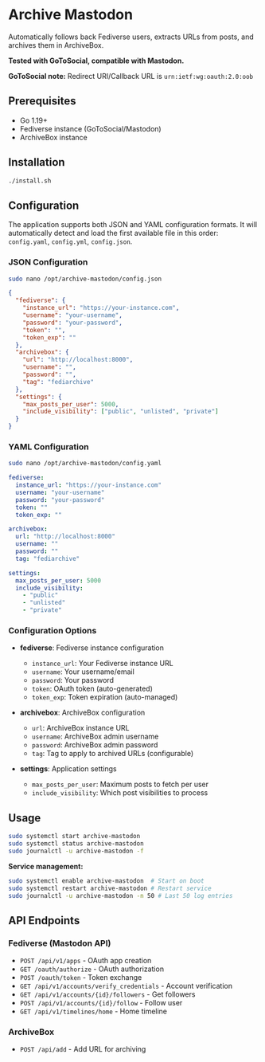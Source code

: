 # Archive Mastodon

Automatically follows back Fediverse users, extracts URLs from posts, and archives them in ArchiveBox.

**Tested with GoToSocial, compatible with Mastodon.**

**GoToSocial note:** Redirect URI/Callback URL is `urn:ietf:wg:oauth:2.0:oob`

## Prerequisites

- Go 1.19+
- Fediverse instance (GoToSocial/Mastodon)
- ArchiveBox instance

## Installation

```bash
./install.sh
```

## Configuration

The application supports both JSON and YAML configuration formats. It will automatically detect and load the first available file in this order: `config.yaml`, `config.yml`, `config.json`.

### JSON Configuration

```bash
sudo nano /opt/archive-mastodon/config.json
```

```json
{
  "fediverse": {
    "instance_url": "https://your-instance.com",
    "username": "your-username",
    "password": "your-password",
    "token": "",
    "token_exp": ""
  },
  "archivebox": {
    "url": "http://localhost:8000",
    "username": "",
    "password": "",
    "tag": "fediarchive"
  },
  "settings": {
    "max_posts_per_user": 5000,
    "include_visibility": ["public", "unlisted", "private"]
  }
}
```

### YAML Configuration

```bash
sudo nano /opt/archive-mastodon/config.yaml
```

```yaml
fediverse:
  instance_url: "https://your-instance.com"
  username: "your-username"
  password: "your-password"
  token: ""
  token_exp: ""

archivebox:
  url: "http://localhost:8000"
  username: ""
  password: ""
  tag: "fediarchive"

settings:
  max_posts_per_user: 5000
  include_visibility:
    - "public"
    - "unlisted"
    - "private"
```

### Configuration Options

- **fediverse**: Fediverse instance configuration
  - `instance_url`: Your Fediverse instance URL
  - `username`: Your username/email
  - `password`: Your password
  - `token`: OAuth token (auto-generated)
  - `token_exp`: Token expiration (auto-managed)

- **archivebox**: ArchiveBox configuration
  - `url`: ArchiveBox instance URL
  - `username`: ArchiveBox admin username
  - `password`: ArchiveBox admin password
  - `tag`: Tag to apply to archived URLs (configurable)

- **settings**: Application settings
  - `max_posts_per_user`: Maximum posts to fetch per user
  - `include_visibility`: Which post visibilities to process

## Usage

```bash
sudo systemctl start archive-mastodon
sudo systemctl status archive-mastodon
sudo journalctl -u archive-mastodon -f
```

**Service management:**
```bash
sudo systemctl enable archive-mastodon  # Start on boot
sudo systemctl restart archive-mastodon # Restart service
sudo journalctl -u archive-mastodon -n 50 # Last 50 log entries
```

## API Endpoints

### Fediverse (Mastodon API)
- `POST /api/v1/apps` - OAuth app creation
- `GET /oauth/authorize` - OAuth authorization  
- `POST /oauth/token` - Token exchange
- `GET /api/v1/accounts/verify_credentials` - Account verification
- `GET /api/v1/accounts/{id}/followers` - Get followers
- `POST /api/v1/accounts/{id}/follow` - Follow user
- `GET /api/v1/timelines/home` - Home timeline

### ArchiveBox
- `POST /api/add` - Add URL for archiving 